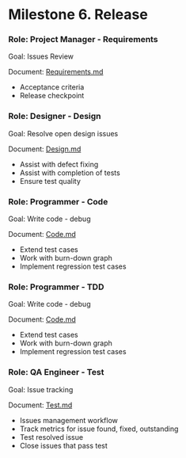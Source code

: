 # Milestone 6. Release


### Role: Project Manager - Requirements

Goal: Issues Review


Document: [Requirements.md](Requirements.md)

* Acceptance criteria
* Release checkpoint


### Role: Designer - Design

Goal: Resolve open design issues


Document: [Design.md](Design.md)

* Assist with defect fixing
* Assist with completion of tests
* Ensure test quality


### Role: Programmer - Code

Goal: Write code - debug


Document: [Code.md](Code.md)

* Extend test cases
* Work with burn-down graph
* Implement regression test cases


### Role: Programmer - TDD

Goal: Write code - debug


Document: [Code.md](Code.md)

* Extend test cases
* Work with burn-down graph
* Implement regression test cases


### Role: QA Engineer - Test

Goal: Issue tracking


Document: [Test.md](Test.md)

* Issues management workflow
* Track metrics for issue found, fixed, outstanding
* Test resolved issue
* Close issues that pass test
